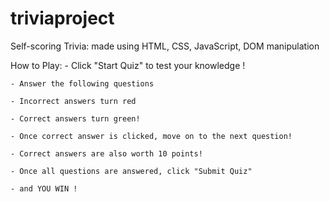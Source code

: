 # triviaproject
Self-scoring Trivia: made using HTML, CSS, JavaScript, DOM manipulation


How to Play:
    - Click "Start Quiz" to test your knowledge !

    - Answer the following questions

    - Incorrect answers turn red

    - Correct answers turn green!

    - Once correct answer is clicked, move on to the next question!

    - Correct answers are also worth 10 points!

    - Once all questions are answered, click "Submit Quiz"

    - and YOU WIN !
